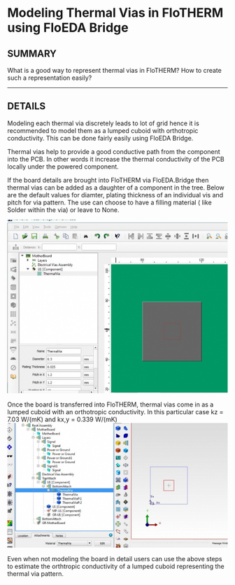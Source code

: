 # Modeling Thermal Vias in FloTHERM using FloEDA Bridge

## SUMMARY



What is a good way to represent thermal vias in FloTHERM? How to create such a representation easily?



------

## DETAILS

Modeling each thermal via discretely leads to lot of grid hence it is recommended to model them as a lumped cuboid with orthotropic conductivity. This can be done fairly easily using FloEDA Bridge.

Thermal vias help to provide a good conductive path from the component into the PCB. In other words it increase the thermal conductivity of the PCB locally under the powered component.

If the board details are brought into FloTHERM via FloEDA.Bridge then thermal vias can be added as a daughter of a component in the tree. Below are the default values for diamter, plating thickness of an individual vis and pitch for via pattern. The use can choose to have a filling material ( like Solder within the via) or leave to None.

![img](assets/vias.JPG)

Once the board is transferred into FloTHERM, thermal vias come in as a lumped cuboid with an orthotropic conductivity. In this particular case kz = 7.03 W/(mK) and kx,y = 0.339 W/(mK)
![img](assets/board.JPG)

Even when not modeling the board in detail users can use the above steps to estimate the orthtropic conductivity of a lumped cuboid representing the thermal via pattern.